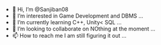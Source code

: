 - 👋 Hi, I’m @Sanjiban08
- 👀 I’m interested in Game Development and DBMS ...
- 🌱 I’m currently learning C++, Unity< SQL ...
- 💞️ I’m looking to collaborate on NOthing at the moment ...
- 📫 How to reach me I am still figuring it out ...

<!---
Sanjiban08/Sanjiban08 is a ✨ special ✨ repository because its `README.md` (this file) appears on your GitHub profile.
You can click the Preview link to take a look at your changes.
--->
